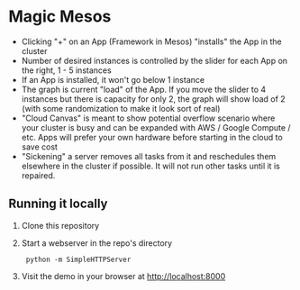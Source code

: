 Magic Mesos
===========

* Clicking "+" on an App (Framework in Mesos) "installs" the App in the cluster
* Number of desired instances is controlled by the slider for each App on the right, 1 - 5 instances
* If an App is installed, it won't go below 1 instance
* The graph is current "load" of the App. If you move the slider to 4 instances but there
  is capacity for only 2, the graph will show load of 2 (with some randomization to make it
  look sort of real)
* "Cloud Canvas" is meant to show potential overflow scenario where your cluster is busy
  and can be expanded with AWS / Google Compute / etc. Apps will prefer your own hardware
  before starting in the cloud to save cost
* "Sickening" a server removes all tasks from it and reschedules them elsewhere in the cluster if
  possible. It will not run other tasks until it is repaired.

## Running it locally

1. Clone this repository
2. Start a webserver in the repo's directory

        python -m SimpleHTTPServer
3. Visit the demo in your browser at [http://localhost:8000](http://localhost:8000)
